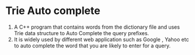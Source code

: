# Trie Auto complete 
1.  A C++ program that contains words from the dictionary file and uses Trie data structure to Auto Complete the query prefixes.
2.  It is widely used by different web application such as Google , Yahoo etc to auto complete the word that you are likely to enter for a query. 
